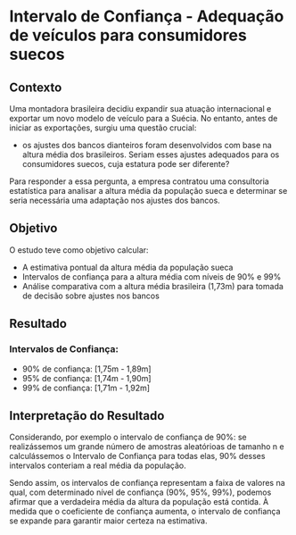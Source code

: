 # Intervalo de Confiança - Adequação de veículos para consumidores suecos

## Contexto
Uma montadora brasileira decidiu expandir sua atuação internacional e exportar um novo modelo de veículo para a Suécia. No entanto, antes de iniciar as exportações, surgiu uma questão crucial:

- os ajustes dos bancos dianteiros foram desenvolvidos com base na altura média dos brasileiros. Seriam esses ajustes adequados para os consumidores suecos, cuja estatura pode ser diferente?

Para responder a essa pergunta, a empresa contratou uma consultoria estatística para analisar a altura média da população sueca e determinar se seria necessária uma adaptação nos ajustes dos bancos.

## Objetivo
O estudo teve como objetivo calcular:

- A estimativa pontual da altura média da população sueca
- Intervalos de confiança para a altura média com níveis de 90% e 99%
- Análise comparativa com a altura média brasileira (1,73m) para tomada de decisão sobre ajustes nos bancos

## Resultado

### Intervalos de Confiança:
- 90% de confiança: [1,75m - 1,89m]
- 95% de confiança: [1,74m - 1,90m]
- 99% de confiança: [1,71m - 1,92m]

## Interpretação do Resultado
Considerando, por exemplo o intervalo de confiança de 90%: se realizássemos um grande número de amostras aleatórioas de tamanho n e calculássemos o Intervalo de Confiança para todas elas, 90% desses intervalos conteriam a real média da população.

Sendo assim, os intervalos de confiança representam a faixa de valores na qual, com determinado nível de confiança (90%, 95%, 99%), podemos afirmar que a verdadeira média da altura da população está contida. À medida que o coeficiente de confiança aumenta, o intervalo de confiança se expande para garantir maior certeza na estimativa.

